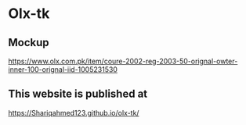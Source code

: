 # Olx-tk

## Mockup

https://www.olx.com.pk/item/coure-2002-reg-2003-50-orignal-owter-inner-100-orignal-iid-1005231530

## This website is published at

https://Shariqahmed123.github.io/olx-tk/
